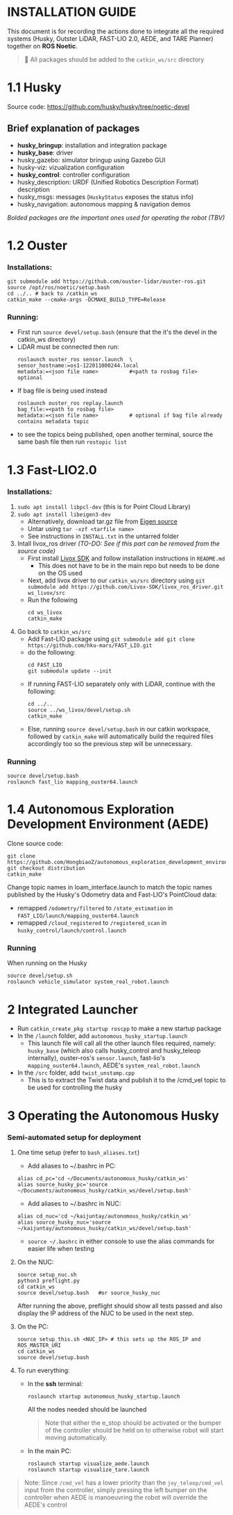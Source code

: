# INSTALLATION GUIDE

This document is for recording the actions done to integrate all the required systems (Husky, Outster LiDAR, FAST-LIO 2.0, AEDE, and TARE Planner) together on **ROS Noetic**.
> 📘 All packages should be added to the `catkin_ws/src` directory


1.1 Husky
=========

Source code: https://github.com/husky/husky/tree/noetic-devel

## Brief explanation of packages

- **husky_bringup**: installation and integration package
- **husky_base**: driver
- husky_gazebo: simulator bringup using Gazebo GUI
- husky-viz: vizualization configuration
- **husky_control**: controller configuration
- husky_description: URDF (Unified Robotics Description Format) description
- husky_msgs: messages (`HuskyStatus` exposes the status info)
- husky_navigation: autonomous mapping & navigation demos

*Bolded packages are the important ones used for operating the robot (TBV)*


1.2 Ouster
======================

### Installations:

```
git submodule add https://github.com/ouster-lidar/ouster-ros.git
source /opt/ros/noetic/setup.bash
cd ../.. # back to /catkin_ws
catkin_make --cmake-args -DCMAKE_BUILD_TYPE=Release
```

### Running:

- First run `source devel/setup.bash` (ensure that the it's the devel in the catkin_ws directory)
- LiDAR must be connected then run:
    ```
    roslaunch ouster_ros sensor.launch  \
    sensor_hostname:=os1-122011000244.local
    metadata:=<json file name>          #<path to rosbag file>  optional
    ```
- If bag file is being used instead
    ```
    roslaunch ouster_ros replay.launch
    bag_file:=<path to rosbag file>
    metadata:=<json file name>          # optional if bag file already contains metadata topic
    ```
- to see the topics being published, open another terminal, source the same bash file then run `rostopic list`


1.3 Fast-LIO2.0
===============

### Installations:

1.  `sudo apt install libpcl-dev` (this is for Point Cloud Library)
2.  `sudo apt install libeigen3-dev`
    - Alternatively, download tar.gz file from [Eigen source](https://eigen.tuxfamily.org/index.php?title=Main_Page) 
    - Untar using `tar -xzf <tarfile name>`
    - See instructions in `INSTALL.txt` in the untarred folder
3. Intall livox_ros driver *(TO-DO: See if this part can be removed from the source code)*
    - First install [Livox SDK](https://github.com/Livox-SDK/Livox-SDK) and follow installation instructions in `README.md`
        - This does not have to be in the main repo but needs to be done on the OS used
    - Next, add livox driver to our `catkin_ws/src` directory using `git submodule add https://github.com/Livox-SDK/livox_ros_driver.git ws_livox/src`
    - Run the following
        ```
        cd ws_livox
        catkin_make
        ```
4. Go back to `catkin_ws/src`
    - Add Fast-LIO package using `git submodule add git clone https://github.com/hku-mars/FAST_LIO.git`
    - do the following:
        ```
        cd FAST_LIO
        git submodule update --init
        ```
    - If running FAST-LIO separately only with LiDAR, continue with the following:
        ```
        cd ../..
        source ../ws_livox/devel/setup.sh
        catkin_make
        ```
    - Else, running `source devel/setup.bash` in our catkin workspace, followed by `catkin_make` will automatically build the required files accordingly too so the previous step will be unnecessary.

### Running

```
source devel/setup.bash
roslaunch fast_lio mapping_ouster64.launch
```


1.4 Autonomous Exploration Development Environment (AEDE)
=========================================================

Clone source code: 
```
git clone https://github.com/HongbiaoZ/autonomous_exploration_development_environment.git
git checkout distribution
catkin_make
```
Change topic names in loam_interface.launch to match the topic names published by the Husky's Odometry data and Fast-LIO's PointCloud data:
- remapped `/odometry/filtered` to `/state_estimation` in `FAST_LIO/launch/mapping_ouster64.launch`
- remapped `/cloud_registered` to `/registered_scan` in `husky_control/launch/control.launch`

### Running
When running on the Husky
```
source devel/setup.sh
roslaunch vehicle_simulator system_real_robot.launch
```

2 Integrated Launcher
=====================

- Run `catkin_create_pkg startup roscpp` to make a new startup package
- In the `/launch` folder, add `autonomous_husky_startup.launch`
    - This launch file will call all the other launch files required, namely: `husky_base` (which also calls husky_control and husky_teleop internally), ouster-ros's `sensor.launch`, fast-lio's `mapping_ouster64.launch`, AEDE's `system_real_robot.launch`
- In the `/src` folder, add `twist_unstamp.cpp`
    - This is to extract the Twist data and publish it to the /cmd_vel topic to be used for controlling the husky

3 Operating the Autonomous Husky
================================

### Semi-automated setup for deployment
1. One time setup (refer to `bash_aliases.txt`)
    - Add aliases to ~/.bashrc in PC:
    ```
    alias cd_pc='cd ~/Documents/autonomous_husky/catkin_ws'
    alias source_husky_pc='source ~/Documents/autonomous_husky/catkin_ws/devel/setup.bash'
    ```
    - Add aliases to ~/.bashrc in NUC:
    ```
    alias cd_nuc='cd ~/kaijuntay/autonomous_husky/catkin_ws'
    alias source_husky_nuc='source ~/kaijuntay/autonomous_husky/catkin_ws/devel/setup.bash'
    ```
    - `source ~/.bashrc` in either console to use the alias commands for easier life when testing

2. On the NUC:
    ```
    source setup_nuc.sh
    python3 preflight.py
    cd catkin_ws
    source devel/setup.bash   #or source_husky_nuc
    ```
    After running the above, preflight should show all tests passed and also display the IP address of the NUC to be used in the next step.

3. On the PC:
    ```
    source setup_this.sh <NUC_IP> # this sets up the ROS_IP and ROS_MASTER_URI
    cd catkin_ws
    source devel/setup.bash
    ```
4. To run everything:
    - In the **ssh** terminal:
        ```
        roslaunch startup autonomous_husky_startup.launch
        ```
        All the nodes needed should be launched
        
        > Note that either the e_stop should be activated or the bumper of the controller should be held on to otherwise robot will start moving automatically.
    - In the main PC:
        ```
        roslaunch startup visualize_aede.launch
        roslaunch startup visualize_tare.launch
        ```
> Note: Since `/cmd_vel` has a lower priority than the `joy_teleop/cmd_vel` input from the controller, simply pressing the left bumper on the controller when AEDE is manoeuvring the robot will override the AEDE's control